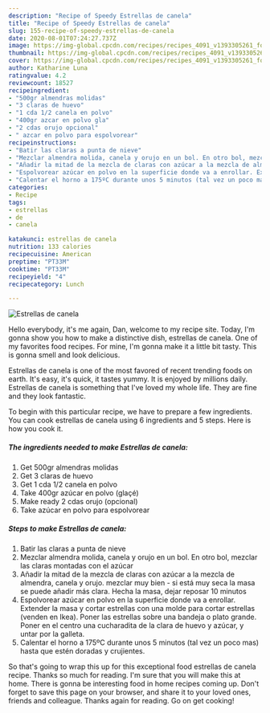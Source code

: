 ```yaml
---
description: "Recipe of Speedy Estrellas de canela"
title: "Recipe of Speedy Estrellas de canela"
slug: 155-recipe-of-speedy-estrellas-de-canela
date: 2020-08-01T07:24:27.737Z
image: https://img-global.cpcdn.com/recipes/recipes_4091_v1393305261_foto_foto_00000705/751x532cq70/estrellas-de-canela-foto-principal.jpg
thumbnail: https://img-global.cpcdn.com/recipes/recipes_4091_v1393305261_foto_foto_00000705/751x532cq70/estrellas-de-canela-foto-principal.jpg
cover: https://img-global.cpcdn.com/recipes/recipes_4091_v1393305261_foto_foto_00000705/751x532cq70/estrellas-de-canela-foto-principal.jpg
author: Katharine Luna
ratingvalue: 4.2
reviewcount: 18527
recipeingredient:
- "500gr almendras molidas"
- "3 claras de huevo"
- "1 cda 1/2 canela en polvo"
- "400gr azcar en polvo gla"
- "2 cdas orujo opcional"
- " azcar en polvo para espolvorear"
recipeinstructions:
- "Batir las claras a punta de nieve"
- "Mezclar almendra molida, canela y orujo en un bol. En otro bol, mezclar las claras montadas con el azúcar"
- "Añadir la mitad de la mezcla de claras con azúcar a la mezcla de almendra, canela y orujo. mezclar muy bien - si está muy seca la masa se puede añadir más clara. Hecha la masa, dejar reposar 10 minutos"
- "Espolvorear azúcar en polvo en la superficie donde va a enrollar. Extender la masa y cortar estrellas con una molde para cortar estrellas (venden en Ikea). Poner las estrellas sobre una bandeja o plato grande. Poner en el centro una cucharadita de la clara de huevo y azúcar, y untar por la galleta."
- "Calentar el horno a 175ºC durante unos 5 minutos (tal vez un poco mas) hasta que estén doradas y crujientes."
categories:
- Recipe
tags:
- estrellas
- de
- canela

katakunci: estrellas de canela 
nutrition: 133 calories
recipecuisine: American
preptime: "PT33M"
cooktime: "PT33M"
recipeyield: "4"
recipecategory: Lunch

---
```



![Estrellas de canela](https://img-global.cpcdn.com/recipes/recipes_4091_v1393305261_foto_foto_00000705/751x532cq70/estrellas-de-canela-foto-principal.jpg)

Hello everybody, it's me again, Dan, welcome to my recipe site. Today, I'm gonna show you how to make a distinctive dish, estrellas de canela. One of my favorites food recipes. For mine, I'm gonna make it a little bit tasty. This is gonna smell and look delicious.



Estrellas de canela is one of the most favored of recent trending foods on earth. It's easy, it's quick, it tastes yummy. It is enjoyed by millions daily. Estrellas de canela is something that I've loved my whole life. They are fine and they look fantastic.


To begin with this particular recipe, we have to prepare a few ingredients. You can cook estrellas de canela using 6 ingredients and 5 steps. Here is how you cook it.

<!--inarticleads1-->

##### The ingredients needed to make Estrellas de canela:

1. Get 500gr almendras molidas
1. Get 3 claras de huevo
1. Get 1 cda 1/2 canela en polvo
1. Take 400gr azúcar en polvo (glaçé)
1. Make ready 2 cdas orujo (opcional)
1. Take  azúcar en polvo para espolvorear




<!--inarticleads2-->

##### Steps to make Estrellas de canela:

1. Batir las claras a punta de nieve
1. Mezclar almendra molida, canela y orujo en un bol. En otro bol, mezclar las claras montadas con el azúcar
1. Añadir la mitad de la mezcla de claras con azúcar a la mezcla de almendra, canela y orujo. mezclar muy bien - si está muy seca la masa se puede añadir más clara. Hecha la masa, dejar reposar 10 minutos
1. Espolvorear azúcar en polvo en la superficie donde va a enrollar. Extender la masa y cortar estrellas con una molde para cortar estrellas (venden en Ikea). Poner las estrellas sobre una bandeja o plato grande. Poner en el centro una cucharadita de la clara de huevo y azúcar, y untar por la galleta.
1. Calentar el horno a 175ºC durante unos 5 minutos (tal vez un poco mas) hasta que estén doradas y crujientes.




So that's going to wrap this up for this exceptional food estrellas de canela recipe. Thanks so much for reading. I'm sure that you will make this at home. There is gonna be interesting food in home recipes coming up. Don't forget to save this page on your browser, and share it to your loved ones, friends and colleague. Thanks again for reading. Go on get cooking!
